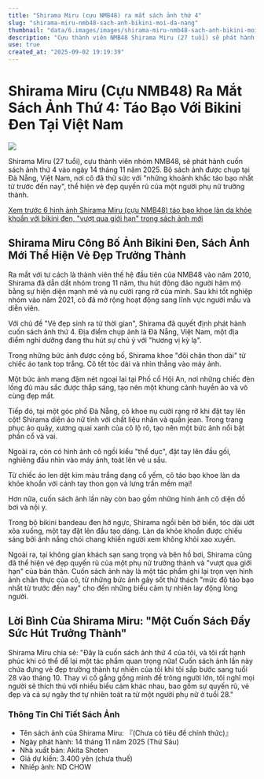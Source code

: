 ```yaml
---
title: "Shirama Miru (cựu NMB48) ra mắt sách ảnh thứ 4"
slug: "shirama-miru-nmb48-sach-anh-bikini-moi-da-nang"
thumbnail: "data/6.images/images/shirama-miru-nmb48-sach-anh-bikini-moi-da-nang.webp"
description: "Cựu thành viên NMB48 Shirama Miru (27 tuổi) sẽ phát hành sách ảnh thứ 4 vào tháng 11/2025, với những hình ảnh gợi cảm được chụp tại Đà Nẵng, Việt Nam."
use: true
created_at: "2025-09-02 19:19:39"
---
```


# Shirama Miru (Cựu NMB48) Ra Mắt Sách Ảnh Thứ 4: Táo Bạo Với Bikini Đen Tại Việt Nam

![](/images/20250902-00192428-fujitv-000-1-view.webp)

Shirama Miru (27 tuổi), cựu thành viên nhóm NMB48, sẽ phát hành cuốn sách ảnh thứ 4 vào ngày 14 tháng 11 năm 2025. Bộ sách ảnh được chụp tại Đà Nẵng, Việt Nam, nơi cô đã thử sức với "những khoảnh khắc táo bạo nhất từ trước đến nay", thể hiện vẻ đẹp quyến rũ của một người phụ nữ trưởng thành.

[Xem trước 6 hình ảnh Shirama Miru (cựu NMB48) táo bạo khoe làn da khỏe khoắn với bikini đen, "vượt qua giới hạn" trong sách ảnh mới](https://mezamashi.media/articles/gallery/192428?utm_source=headlines.yahoo.co.jp&utm_medium=referral&utm_campaign=partnerLink&image=1)

## Shirama Miru Công Bố Ảnh Bikini Đen, Sách Ảnh Mới Thể Hiện Vẻ Đẹp Trưởng Thành

Ra mắt với tư cách là thành viên thế hệ đầu tiên của NMB48 vào năm 2010, Shirama đã dẫn dắt nhóm trong 11 năm, thu hút đông đảo người hâm mộ bằng sự hiện diện mạnh mẽ và nụ cười rạng rỡ của mình. Sau khi tốt nghiệp nhóm vào năm 2021, cô đã mở rộng hoạt động sang lĩnh vực người mẫu và diễn viên.

Với chủ đề "Vẻ đẹp sinh ra từ thời gian", Shirama đã quyết định phát hành cuốn sách ảnh thứ 4. Địa điểm chụp ảnh là Đà Nẵng, Việt Nam, một địa điểm nghỉ dưỡng đang thu hút sự chú ý với "hương vị kỳ lạ".

Trong những bức ảnh được công bố, Shirama khoe "đôi chân thon dài" từ chiếc áo tank top trắng. Cô tết tóc dài và nhìn thẳng vào máy ảnh.

Một bức ảnh mang đậm nét ngoại lai tại Phố cổ Hội An, nơi những chiếc đèn lồng đủ màu sắc được thắp sáng, tạo nên một khung cảnh huyền ảo và vô cùng đẹp mắt.

Tiếp đó, tại một góc phố Đà Nẵng, cô khoe nụ cười rạng rỡ khi đặt tay lên cột! Shirama diện áo nữ tính với chất liệu nhăn và quần jean. Trong trang phục áo quây, xương quai xanh của cô lộ rõ, tạo nên một bức ảnh nổi bật phần cổ và vai.

Ngoài ra, còn có hình ảnh cô ngồi kiểu "thể dục", đặt tay lên đầu gối, nghiêng đầu nhìn vào máy ảnh, toát lên vẻ u sầu.

Từ chiếc áo len dệt kim màu trắng dạng cổ yếm, cô táo bạo khoe làn da khỏe khoắn với cánh tay thon gọn và lưng trần mềm mại!

Hơn nữa, cuốn sách ảnh lần này còn bao gồm những hình ảnh cô diện đồ bơi và nội y.

Trong bộ bikini bandeau đen hở ngực, Shirama ngồi bên bờ biển, tóc dài ướt xõa xuống, một tay đặt lên đầu tạo dáng. Làn da khỏe khoắn được chiếu sáng bởi ánh nắng chói chang khiến người xem không khỏi xao xuyến.

Ngoài ra, tại không gian khách sạn sang trọng và bên hồ bơi, Shirama cũng đã thể hiện vẻ đẹp quyến rũ của một phụ nữ trưởng thành và "vượt qua giới hạn" của bản thân. Cuốn sách ảnh này là một tác phẩm ghi lại trọn vẹn hình ảnh chân thực của cô, từ những bức ảnh gây sốt thử thách "mức độ táo bạo nhất từ trước đến nay" cho đến những biểu cảm tự nhiên lay động lòng người.

## Lời Bình Của Shirama Miru: "Một Cuốn Sách Đầy Sức Hút Trưởng Thành"

Shirama Miru chia sẻ: "Đây là cuốn sách ảnh thứ 4 của tôi, và tôi rất hạnh phúc khi có thể để lại một tác phẩm quan trọng nữa! Cuốn sách ảnh lần này chứa đựng vẻ đẹp trưởng thành tự nhiên của tôi khi tôi sắp bước sang tuổi 28 vào tháng 10. Thay vì cố gắng gồng mình để trông người lớn, tôi nghĩ mọi người sẽ thích thú với nhiều biểu cảm khác nhau, bao gồm sự quyến rũ, vẻ đẹp và cả sự ngây thơ tự nhiên toát ra từ một người phụ nữ ở tuổi 28."

### Thông Tin Chi Tiết Sách Ảnh

*   Tên sách ảnh của Shirama Miru: 『(Chưa có tiêu đề chính thức)』
*   Ngày phát hành: 14 tháng 11 năm 2025 (Thứ Sáu)
*   Nhà xuất bản: Akita Shoten
*   Giá dự kiến: 3.400 yên (chưa thuế)
*   Nhiếp ảnh: ND CHOW